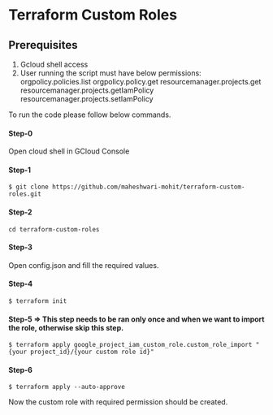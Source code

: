 # Terraform Custom Roles

## Prerequisites

1. Gcloud shell access
2. User running the script must have below permissions:
orgpolicy.policies.list
orgpolicy.policy.get
resourcemanager.projects.get
resourcemanager.projects.getIamPolicy
resourcemanager.projects.setIamPolicy

To run the code please follow below commands.

#### Step-0
Open cloud shell in GCloud Console

#### Step-1 
``` $ git clone https://github.com/maheshwari-mohit/terraform-custom-roles.git ```

#### Step-2 
``` cd terraform-custom-roles ```

#### Step-3 
Open config.json and fill the required values.

#### Step-4
``` $ terraform init ```

#### Step-5  => This step needs to be ran only once and when we want to import the role, otherwise skip this step.
``` $ terraform apply google_project_iam_custom_role.custom_role_import "{your project_id}/{your custom role id}" ``` 

#### Step-6
``` $ terraform apply --auto-approve ```

Now the custom role with required permission should be created.